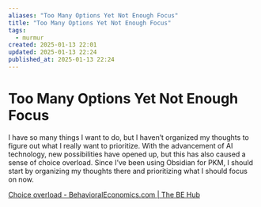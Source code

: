 ```yaml
---
aliases: "Too Many Options Yet Not Enough Focus"
title: "Too Many Options Yet Not Enough Focus"
tags:
  - murmur
created: 2025-01-13 22:01
updated: 2025-01-13 22:24
published_at: 2025-01-13 22:24
---
```

# Too Many Options Yet Not Enough Focus

I have so many things I want to do, but I haven’t organized my thoughts to figure out what I really want to prioritize. With the advancement of AI technology, new possibilities have opened up, but this has also caused a sense of choice overload. Since I’ve been using Obsidian for PKM, I should start by organizing my thoughts there and prioritizing what I should focus on now.

[Choice overload - BehavioralEconomics.com | The BE Hub](https://www.behavioraleconomics.com/resources/mini-encyclopedia-of-be/choice-overload/)